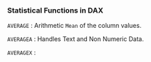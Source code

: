### Statistical Functions in DAX

`AVERAGE` :  Arithmetic `Mean` of the column values.

`AVERAGEA` :  Handles Text and Non Numeric Data.

`AVERAGEX` : 
